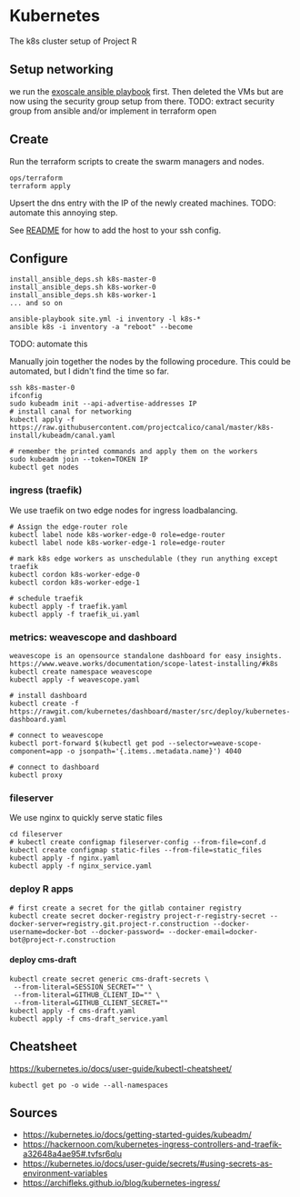 # Kubernetes

The k8s cluster setup of Project R


## Setup networking
we run the [exoscale ansible playbook](https://github.com/exoscale/multi-master-kubernetes) first. Then deleted the VMs but are now using the security group setup from there.
TODO: extract security group from ansible and/or implement in terraform
open

## Create
Run the terraform scripts to create the swarm managers and nodes.
```
ops/terraform
terraform apply
```
Upsert the dns entry with the IP of the newly created machines.
TODO: automate this annoying step.

See [README](../README.md) for how to add the host to your ssh config.

## Configure
```
install_ansible_deps.sh k8s-master-0
install_ansible_deps.sh k8s-worker-0
install_ansible_deps.sh k8s-worker-1
... and so on

ansible-playbook site.yml -i inventory -l k8s-*
ansible k8s -i inventory -a "reboot" --become
```
TODO: automate this


Manually join together the nodes by the following procedure. This could be automated, but I didn't find the time so far.
```
ssh k8s-master-0
ifconfig
sudo kubeadm init --api-advertise-addresses IP
# install canal for networking
kubectl apply -f https://raw.githubusercontent.com/projectcalico/canal/master/k8s-install/kubeadm/canal.yaml

# remember the printed commands and apply them on the workers
sudo kubeadm join --token=TOKEN IP
kubectl get nodes
```


### ingress (traefik)
We use traefik on two edge nodes for ingress loadbalancing.
```
# Assign the edge-router role
kubectl label node k8s-worker-edge-0 role=edge-router
kubectl label node k8s-worker-edge-1 role=edge-router

# mark k8s edge workers as unschedulable (they run anything except traefik
kubectl cordon k8s-worker-edge-0
kubectl cordon k8s-worker-edge-1

# schedule traefik
kubectl apply -f traefik.yaml
kubectl apply -f traefik_ui.yaml
```

### metrics: weavescope and dashboard
```
weavescope is an opensource standalone dashboard for easy insights.
https://www.weave.works/documentation/scope-latest-installing/#k8s
kubectl create namespace weavescope
kubectl apply -f weavescope.yaml

# install dashboard
kubectl create -f https://rawgit.com/kubernetes/dashboard/master/src/deploy/kubernetes-dashboard.yaml

# connect to weavescope
kubectl port-forward $(kubectl get pod --selector=weave-scope-component=app -o jsonpath='{.items..metadata.name}') 4040

# connect to dashboard
kubectl proxy
```

### fileserver
We use nginx to quickly serve static files
```
cd fileserver
# kubectl create configmap fileserver-config --from-file=conf.d
kubectl create configmap static-files --from-file=static_files
kubectl apply -f nginx.yaml
kubectl apply -f nginx_service.yaml
```

### deploy R apps
```
# first create a secret for the gitlab container registry
kubectl create secret docker-registry project-r-registry-secret --docker-server=registry.git.project-r.construction --docker-username=docker-bot --docker-password= --docker-email=docker-bot@project-r.construction
```

#### deploy cms-draft
```
kubectl create secret generic cms-draft-secrets \
 --from-literal=SESSION_SECRET="" \
 --from-literal=GITHUB_CLIENT_ID="" \
 --from-literal=GITHUB_CLIENT_SECRET=""
kubectl apply -f cms-draft.yaml
kubectl apply -f cms-draft_service.yaml
```


## Cheatsheet
https://kubernetes.io/docs/user-guide/kubectl-cheatsheet/
```
kubectl get po -o wide --all-namespaces
```

## Sources
- https://kubernetes.io/docs/getting-started-guides/kubeadm/
- https://hackernoon.com/kubernetes-ingress-controllers-and-traefik-a32648a4ae95#.tvfsr6qlu
- https://kubernetes.io/docs/user-guide/secrets/#using-secrets-as-environment-variables
- https://archifleks.github.io/blog/kubernetes-ingress/
